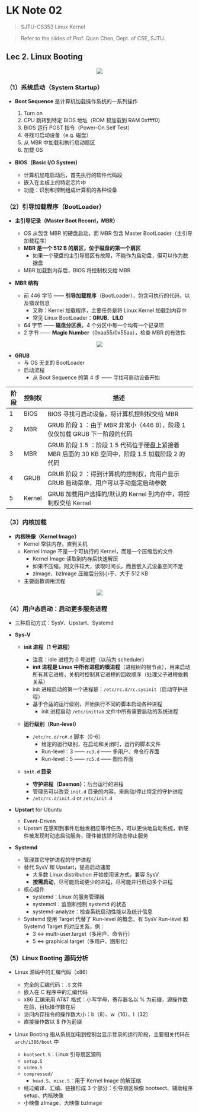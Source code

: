 # LK Note 02
> SJTU-CS353 Linux Kernel

> Refer to the slides of Prof. Quan Chen, Dept. of CSE, SJTU.
## Lec 2. Linux Booting

<p align="center"><img src="imgs/2/1.png"/></p>

### （1）系统启动（System Startup）
* **Boot Sequence** 是计算机加载操作系统的一系列操作
    1. Turn on
    2. CPU 跳转到特定 BIOS 地址（ROM 预加载到 RAM 0xffff0）
    3. BIOS 运行 POST 指令（Power-On Self Test）
    4. 寻找可启动设备（e.g. 磁盘）
    5. 从 MBR 中加载和执行启动扇区
    6. 加载 OS

* **BIOS（Basic I/O System）**
    * 计算机加电启动后，首先执行的软件代码段
    * 嵌入在主板上的特定芯片中
    * 功能：识别和控制组成计算机的各种设备

### （2）引导加载程序（BootLoader）
* **主引导记录（Master Boot Record，MBR）**
    * OS 从包含 MBR 的硬盘启动，而 MBR 包含 Master BootLoader（主引导加载程序）
    * **MBR 是一个 512 B 的扇区，位于磁盘的第一个扇区**
        * 如果一个硬盘的主引导扇区有故障，不能作为启动盘，但可以作为数据盘
    * MBR 加载到内存后，BIOS 将控制权交给 MBR

* **MBR 结构**
    * 前 446 字节 —— **引导加载程序**（BootLoader），包含可执行的代码，以及错误信息
        * 又称：Kernel 加载程序，主要任务是将 Linux Kernel 加载到内存中
        * 常见 Linux BootLoader：**GRUB**、**LILO**
    * 64 字节 —— **磁盘分区表**，4 个分区中每一个均有一个记录项
    * 2 字节 —— **Magic Number**（0xaa55/0x55aa），检查 MBR 的有效性

<p align="center"><img src="imgs/2/2.png"/></p>

* **GRUB**
    * 与 OS 无关的 BootLoader
    * 启动流程
        * 从 Boot Sequence 的第 4 步 —— 寻找可启动设备开始

| 阶段 | 控制权 | 描述                                                                                              |
| ---- | ------ | ------------------------------------------------------------------------------------------------- |
| 1    | BIOS   | BIOS 寻找可启动设备，将计算机控制权交给 MBR                                                       |
| 2    | MBR    | GRUB 阶段 1 ：由于 MBR 非常小（446 B），阶段 1 仅仅加载 GRUB 下一阶段的代码                       |
| 3    | MBR    | GRUB 阶段 1.5 ：阶段 1.5 代码位于硬盘上紧接着 MBR 后面的 30 KB 空间中，阶段 1.5 加载阶段 2 的代码 |
| 4    | GRUB   | GRUB 阶段 2 ：得到计算机的控制权，向用户显示 GRUB 启动菜单，用户可以手动指定启动参数              |
| 5    | Kernel | GRUB 加载用户选择的/默认的 Kernel 到内存中，将控制权交给 Kernel                                   |

### （3）内核加载
* **内核映像（Kernel Image）**
    * Kernel 常驻内存，直到关机
    * Kernel Image 不是一个可执行的 Kernel，而是一个压缩后的文件
        * Kernel Image 读取到内存后快速解压
        * 如果不压缩，则文件较大，读取时间长，而且嵌入式设备空间不足
        * zImage、bzImage 压缩后分别小于、大于 512 KB
    * 主要函数调用流程

<p align="center"><img src="imgs/2/3.png"/></p>

### （4）用户态启动：启动更多服务进程
* 三种启动方式：SysV、Upstart、Systemd

* **Sys-V**
    * **init 进程（1 号进程）**
        * 注意：idle 进程为 0 号进程（以前为 scheduler）
        * **init 进程是 Linux 中所有进程的根进程**（进程树的根节点），用来启动所有其它进程，关机时控制其它进程的回收顺序（处理父子进程依赖关系）
        * init 进程启动的第一个进程是：`/etc/rc.d/rc.sysinit`（启动守护进程）
        * 基于合适的运行级别，开始执行不同的脚本启动各种进程
            * init 进程启动 `/etc/inittab` 文件中所有需要启动的系统进程

    * **运行级别（Run-level）**
        * `/etc/rc.d/rc#.d` 脚本（0-6）
            * 给定的运行级别，在启动和关闭时，运行的脚本文件
            * Run-level：3 —— `rc3.d` —— 多用户、命令行界面
            * Run-level：5 —— `rc5.d` —— 图形界面

    * **`init.d` 目录**
        * **守护进程（Daemon）**：后台运行的进程
        * 管理员可以改变 `init.d` 目录的内容，来启动/停止特定的守护进程 
        * `/etc/rc.d/init.d` or `/etc/init.d`

* **Upstart** for Ubuntu
    * Event-Driven
    * Upstart 在感知到事件后触发相应等待任务，可以更快地启动系统，新硬件被发现时动态启动服务，硬件被拔除时动态停止服务

* **Systemd**
    * 管理其它守护进程的守护进程
    * 替代 SysV 和 Upstart，提高启动速度
        * 大多数 Linux distribution 开始使用该方式，兼容 SysV
        * **按需启动**，尽可能启动更少的进程，尽可能并行启动多个进程
    * 核心组件
        * systemd：Linux 的服务管理器
        * systemctl：监测和控制 systemd 的状态
        * systemd-analyze：检查系统启动性能以及统计信息
    * Systemd 使用 Target 代替了 Run-level 的概念，有 SysV Run-level 和 Systemd Target 的对应关系，例：
        * 3 <-> multi-user.target（多用户、命令行）
        * 5 <-> graphical.target（多用户、图形化）

### （5）Linux Booting 源码分析
* Linux 源码中的汇编代码（x86）
    * 完全的汇编代码：`.S` 文件
    * 嵌入在 C 程序中的汇编代码
    * x86 汇编采用 AT\&T 格式：小写字母，寄存器名以 \% 为前缀，源操作数在前，目标操作数在后
    * 访问内存指令的操作数大小：b（8）、w（16）、l（32）
    * 直接操作数以 \$ 作为前缀

* Linux Booting 指从系统加电到控制台显示登录的运行阶段，主要相关代码在 `arch/i386/boot` 中
    * `bootsect.S`：Linux 引导扇区源码
    * `setup.S`
    * `video.S`
    * `compressed/`
        * `head.S`、`misc.S`：用于 Kernel Image 的解压缩
    * 经过编译、汇编、链接形成 3 个部分：引导扇区映像 bootsect、辅助程序 setup、内核映像
    * 小映像 zImage，大映像 bzImage